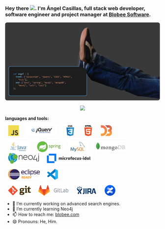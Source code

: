 

### Hey there <img src="https://media.giphy.com/media/hvRJCLFzcasrR4ia7z/giphy.gif" width="25px">. I'm Ángel Casillas, full stack web developer, software engineer and project manager at <a target="_blank" href="https://blobee.com">Blobee Software</a>.

![bg][banner]

<p id="socialIcons" align="center">
    <a href="https://es.linkedin.com/in/%C3%A1ngel-casillas-%C3%A1lvarez-a7ba9195" alt="LinkedIn">
        <img src="https://img.shields.io/badge/-LinkedIn-blue?style=flat-square&logo=linkedin" /></a>
</p>

**languages and tools:**  

<a href="https://github.com/search?q=javascript" title="javascript" ><img alt="javascript" hspace="10" height="35" src="https://raw.githubusercontent.com/github/explore/80688e429a7d4ef2fca1e82350fe8e3517d3494d/topics/javascript/javascript.png"></a>
<a href="https://github.com/search?q=jquery" title="jquery" ><img alt="jquery" hspace="10" height="35" src="./logos/jquery.png"></a>
<a href="https://github.com/search?q=css3" title="css3" ><img alt="css3" hspace="10" height="35" src="https://raw.githubusercontent.com/github/explore/80688e429a7d4ef2fca1e82350fe8e3517d3494d/topics/css/css.png"></a>
<a href="https://github.com/search?q=html5" title="html5" ><img alt="html5" hspace="10" height="35" src="https://raw.githubusercontent.com/github/explore/80688e429a7d4ef2fca1e82350fe8e3517d3494d/topics/html/html.png"></a>
<a href="https://github.com/search?q=d3" title="d3js" ><img alt="d3js" hspace="10" height="35" src="./logos/d3.png"></a>

<a href="https://github.com/search?q=java" title="java" ><img alt="java" hspace="10" height="35" src="./logos/java.png"></a>
<a href="https://github.com/search?q=spring" title="spring" ><img alt="spring" hspace="10" height="35" src="./logos/spring.png"></a>
<a href="https://github.com/search?q=mysql" title="mysql" ><img alt="mysql" hspace="10" height="35" src="./logos/mysql.png"></a>
<a href="https://github.com/search?q=mongodb" title="mongodb" ><img alt="mongodb" hspace="10" height="35" src="./logos/mongodb.png"></a>
<a href="https://github.com/search?q=neo4j" title="neo4j" ><img alt="neo4j" hspace="10" height="35" src="./logos/neo4j.png"></a>
<a href="https://github.com/search?q=microfucus%20idol" title="microfocus idol" ><img alt="microfocus idol" hspace="10" height="35" src="./logos/idol.png"></a>

<a href="https://github.com/search?q=eclipse" title="eclipse" ><img alt="eclipse" hspace="10" height="35" src="./logos/eclipse.png"></a>
<a href="https://github.com/search?q=visual%20studio%20code" title="visual studio code" ><img alt="visual studio code" hspace="10" height="35" src="./logos/vscode.png"></a>

<a href="https://github.com/search?q=git" title="git" ><img alt="git" hspace="10" height="35" src="./logos/git.png"></a>
<a href="https://github.com/search?q=gitlab" title="gitlab" ><img alt="gitlab" hspace="10" height="35" src="./logos/gitlab.png"></a>
<a href="https://github.com/search?q=jira" title="Atlassian jira" ><img alt="Atlassian jira" hspace="10" height="35" src="./logos/jira.png"></a>
<a href="https://github.com/search?q=confluence" title="Atlassian confluence" ><img alt="Atlassian confluence" hspace="10" height="35" src="./logos/confluence.png"></a>

 
 
 
- 🔭 I’m currently working on advanced search engines.
- 🌱 I’m currently learning Neo4j
- 📫 How to reach me: <a href="https://www.blobee.com">blobee.com</a>
- 😄 Pronouns: He, Him.


[banner]: https://raw.githubusercontent.com/angel-casillas/angel-casillas/master/angelbg.png

